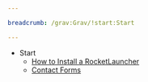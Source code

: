 ```yaml
---

breadcrumb: /grav:Grav/!start:Start

---
```


* Start
    * [How to Install a RocketLauncher](rocketlauncher.md)
    * [Contact Forms](contact.md)